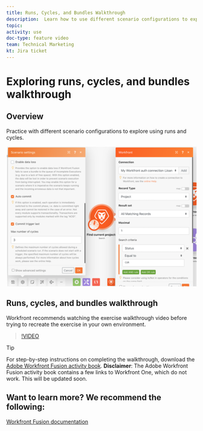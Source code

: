 ```yaml
---
title: Runs, Cycles, and Bundles Walkthrough
description:  Learn how to use different scenario configurations to explore using runs and cycles in [!DNL Adobe Workfront Fusion].
topic: 
activity: use
doc-type: feature video
team: Technical Marketing
kt: Jira ticket 
---
```

# Exploring runs, cycles, and bundles walkthrough

## Overview

Practice with different scenario configurations to explore using runs and cycles. 

![An image of runs and cycles settings](assets/execution-history-and-scheduling-6.png)

## Runs, cycles, and bundles walkthrough

Workfront recommends watching the exercise walkthrough video before trying to recreate the exercise in your own environment.

>[!VIDEO](https://video.tv.adobe.com/v/335286/?quality=12)

>[!TIP]
>
>For step-by-step instructions on completing the walkthrough, download the [Adobe Workfront Fusion activity book](/help/assets/adobe-workfront-fusion-activity-book.pdf). **Disclaimer**: The Adobe Workfront Fusion activity book contains a few links to Workfront One, which do not work. This will be updated soon.


## Want to learn more? We recommend the following:

[Workfront Fusion documentation](https://experienceleague.adobe.com/docs/workfront/using/adobe-workfront-fusion/workfront-fusion-2.html?lang=en)



